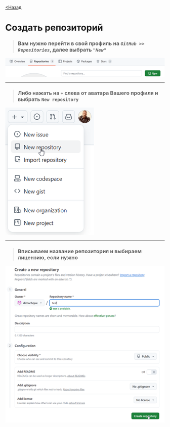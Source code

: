 [<Назад](./readme.md)

# Создать репозиторий

>### Вам нужно перейти в свой профиль на **_`GitHub >> Repositories`_**, далее выбрать **_`"New"`_**

![](assets/1.%20Создаем%20репозиторий/1.png)

---

>### Либо нажать на `+` слева от аватара Вашего профиля и выбрать `New repository`

![](/assets/1.%20Создаем%20репозиторий/2082.png)

---

>### Вписываем название репозитория и выбираем лицензию, если нужно

![](/assets/1.%20Создаем%20репозиторий/2.png)